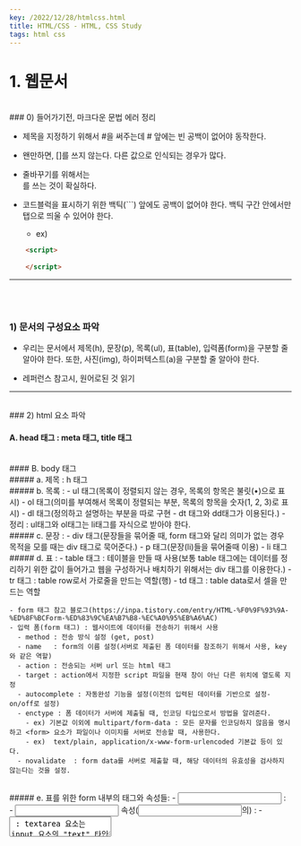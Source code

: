 ```yaml
---
key: /2022/12/28/htmlcss.html
title: HTML/CSS - HTML, CSS Study
tags: html css
---
```


# 1. 웹문서

<br>
### 0) 들어가기전, 마크다운 문법 에러 정리 

- 제목을 지정하기 위해서 #을 써주는데 # 앞에는 빈 공백이 없어야 동작한다.

- 왠만하면, []를 쓰지 않는다. 다른 값으로 인식되는 경우가 많다.

- 줄바꾸기를 위해서는 <br>를 쓰는 것이 확실하다.

- 코드블럭을 표시하기 위한 백틱(```) 앞에도 공백이 없어야 한다. 백틱 구간 안에서만 탭으로 띄울 수 있어야 한다.
  - ex)

```html
	<script>
	
	</script>
```

---


<br><br>
### 1) 문서의 구성요소 파악 

  - 우리는 문서에서 제목(h), 문장(p), 목록(ul), 표(table), 입력폼(form)을 구분할 줄 알아야 한다. 또한, 사진(img), 하이퍼텍스트(a)을 구분할 줄 알아야 한다.

  - 레퍼런스 참고시, 원어로된 것 읽기


---


<br>
### 2) html 요소 파악

#### A. head 태그 : meta 태그, title 태그

<br>
#### B. body 태그 

<br>
##### a. 제목 : h 태그 
	
<br>	
##### b. 목록 : 
      - ul 태그(목록이 정렬되지 않는 경우, 목록의 항목은 불릿(•)으로 표시) 
      - ol 태그(의미를 부여해서 목록이 정렬되는 부분, 목록의 항목을 숫자(1, 2, 3)로 표시) 
      - dl 태그(정의하고 설명하는 부분을 따로 구현 - dt 태그와 dd태그가 이용된다.)
      - 정리 : ul태그와 ol태그는 li태그를 자식으로 받아야 한다.
	
<br>	
##### c. 문장 : 
    - div 태그(문장들을 묶어줄 때, form 태그와 달리 의미가 없는 경우 목적을 모를 때는 div 태그로 묵어준다.) 
    - p 태그(문장(li)들을 묶어줄때 이용)
    - li 태그

<br>	
  ##### d. 표 : 
    - table 태그 : 테이블을 만들 때 사용(보통 table 태그에는 데이터를 정리하기 위한 값이 들어가고 웹을 구성하거나 배치하기 위해서는 div 태그를 이용한다.)
      - tr 태그 : table row로서 가로줄을 만드는 역할(행)
      - td 태그 : table data로서 셀을 만드는 역할
			
		
    - form 태그 참고 블로그(https://inpa.tistory.com/entry/HTML-%F0%9F%93%9A-%ED%8F%BCForm-%ED%83%9C%EA%B7%B8-%EC%A0%95%EB%A6%AC) 
    - 입력 폼(form 태그) : 웹사이트에 데이터를 전송하기 위해서 사용
      - method : 전송 방식 설정 (get, post)
      - name   : form의 이름 설정(서버로 제출된 폼 데이터를 참조하기 위해서 사용, key와 같은 역할)
      - action : 전송되는 서버 url 또는 html 태그
      - target : action에서 지정한 script 파일을 현재 창이 아닌 다른 위치에 열도록 지정 
      - autocomplete : 자동완성 기능을 설정(이전의 입력된 데이터를 기반으로 설정- on/off로 설정)
      - enctype : 폼 데이터가 서버에 제출될 때, 인코딩 타입으로서 방법을 알려준다.
        - ex) 기본값 이외에 multipart/form-data : 모든 문자를 인코딩하지 않음을 명시하고 <form> 요소가 파일이나 이미지를 서버로 전송할 때, 사용한다.
        - ex)  text/plain, application/x-www-form-urlencoded 기본값 등이 있다.
      - novalidate	: form data를 서버로 제출할 때, 해당 데이터의 유효성을 검사하지 않는다는 것을 설정.
			
<br>	
##### e. 표를 위한 form 내부의 태그와 속성들: 
    - <input> : 
    - <input type> 속성(<input>의) :
      - <textarea> : textarea 요소는 input 요소의 "text" 타입과 비슷한 형태이다. 하지만 "text" 타입의 input 요소는 한 줄만 입력이 가능하지만, <textarea> 태그는 긴 내용을 입력하는 것이 가능하다.

	<br>
      - <label> : 
        - input 태그를 제어하여 상태값을 변경하도록 돕는다.
        - 체크박스를 예로 들자면, 클릭 영역이 단순 체크박스 영역에 국한된 것이 아니라 체크박스가 가리키는 툴팁영역에도 클릭시 input 태그가 함께 체크될 수 있다.

        ```html
	        <label for="fruitItem">여기를 클릭</label>
	        <input id="fruitItem" type="checkbox" />
        ```

      - ​위 코드는 label 태그안의 영역을 클릭할 경우 for 속성이 지정된 fruititem 이라는 id 값을 찾는다. 즉 아래의 input 태그가 원격으로, 자동으로 클릭한 것과 같이 동작하게 된다

	<br>
      - <select> & <option> : 
        - 드롭메뉴에서 선택을 할 수 있는 태그. 
        - <option> 태그에서 사용하는 value 속성은 텍스트 필드에서의 value 속성과는 조금 틀리다. 
        - 텍스트 필드에서 value 속성에 값을 입력하면 기본값이 입력되지만 <option> 태그의 경우는 이 <option>이 선택된 경우 전송되는 값을 지정하는 것이다.

      - <datalist> : select는 선택만 할 수 있는 반면, datalist는 리스트에서 어느 한가지를 선택하거나 키워드에 입력할 수 있다.

      - <feildset> : 관련된 입력 양식들을 그룹화할 때 사용

      - <legend> : fieldset 태그 내에서 사용되야 하며 그룹화된 fieldset의 제목을 정의
      - <button> : form 요소중 하나, 페이지에 버튼을 넣고 form을 전송하거나 reset 할 때 사용한다.
<br>		
##### f. <button>와 <input>의 주의 사항
 	
    - <button>와 <input>의 차이점 

    - <input> 태그는 종료태그 없이 type 속성 이용해 버튼에 글자나 이미지 넣지만, <button> 태그는 시작태그와 종료태그 사이에 글자나 이미지 넣음​

    - 항상 <button> 태그의 type 속성을 명시해줘야 함. 왜냐하면, IE(=익스플로러) 경우 기본 타입이 button 이나, 타 브라우저 경우 기본 타입이 submit 이기 때문.

    - <form> 태그 안에서 버튼 만들 땐, 반드시 <input> 태그 이용해 버튼 만들어야 함. 왜냐하면, 타 브라우저가 <button>태그의 속성값을 전송하는 반면, IE는 시작태그와 종료태그 사이의 텍스트나 이미지 전송하기 때문.


---


<br>
### 3) html 강의 요약 내용 정리

- 목록을 ul 태그 하위 목록에서 목록을 1개를 한 번에 만들어 준다.

```html
ul>li

<ul>
	<li></li>
</ul>

```

- 목록을 ul 태그 하위 목록에서 목록을 3개를 한 번에 만들어 준다.

```html
ul>li*3

<ul>
	<li></li>
	<li></li>
	<li></li>
</ul>
```


- 크롬의 web store에서 설치할 것 : 

	- outliner
	- web developer


- header 영역에는 제목을 포함하는 다른 콘텐츠도 포함할 수 있다.


- div 태그는 제목과 콘텐츠를 묶어주는 역할을 해준다.



---

<br>
### 4) section 태그 정리

- section 태그 조건

	- 제목과 내용(콘텐츠)은 항상 포함되어야 한다.



- 시멘틱 section 개념(section에 포함되고 main은 body에만 존재한다.)

	- article : header, footer, main(X)

	- aside : header, footer, main(X)
	
	- nav : header(X), footer(X), main(X)
	
	- body : header, footer, main(O)
	


- section의 부분(영역)을 만드는 태그(section에 포함되지 않는다!! 중요!!)

	- section의 영역을 위해서 초기에는 div 태그가 사용되었다. 
	
	- 이후에는 의미를 부여하기 위해서 다음과 같은 영역 태그가 추가 되었다.
	
		- header
		
		- main
		
		- footer
		

- article에는 contents가 무조건 필요하다.(제목은 덤이다.)


- nav 태그는 제목도 컨턴츠도 아닌 네비게이션을 위한 목록을 의미한다. 따라서, header(X), footer(X), main(X) 이러한 구성을 가진다.



---


<br>
### 5) 인라인 태그 종류(MDN에서 찾아보기)

- a 태그 : 하이퍼텍스트로 href 속성으로 url 연결
- b 태그 : 텍스트를 bold체로 작성
- i 태그 : 텍스트를 이텔릭체로 작성
- u 태그 : 텍스트에 underline을 추가하여 작성
- span 태그 : 보통 css에서 많이 사용한다. 강제적으로 범용적 사용가능하다.

---


<br>
### 6) 인라인 태그 개념

- 블록 태그의 크기는 자신의 영역을 가지고 있고 인라인 태그의 크기는 컨텐츠의 크기가 자신의 크기가 됨.

- 블록, 제목, 목록 스타일의 블록들은 차지하는 영역에서 차이가 있다.



---

<br>
### 7) 인라인 태그 분류

- 의미를 부여하는 태그, 스타일을 위주로 하는 태그, Form 관련 태그, 콘텐츠 관련 태그, 멀티미디어 API 등이 있다.

- Form 관련 태그, 콘텐츠 관련 태그, 멀티미디어 API은 콘텐츠가 결합된 인라인 태그이다.



---

<br>
### 8) 라인 태그 학습을 위한 파일 준비

- a 태그는 Achor에서 의미를 가져왔다. 보통 href 속성으로 url을 가져온다.


---


<br>
### 9) 상대경로와 절대경로

- a. 상대경로
	- 보통 프로젝트 단위의 상대경로를 많이 사용한다.
	- `./`이나 `../`처럼 상대 경로의 가장 앞에 적어주며 보통 생략이 가능하다. 
	- `./`는 해당 경로에서 바로 위의 경로, `../`는 해당 경로에서 위의 위의 경로이다.

- b. 절대경로
	- root로 시작하는 경로이며, 프로젝트의 구조가 변경되면, 사용할 수 없다.
	- 그래서 보통 상대경로를 사용한다.


---

<br>
### 10) A태그의 target 속성

- a 태그의 속성 중에서 `href`를 가장 많이 사용한다.

- a 태그의 target 속성에서 `_self` 속성은 기본값이 현재 `href`에 저장된 현재 경로를 의미한다.

- a 태그의 `_blank`라는 속성은 웹 페이지에서 해당 a 태그가 설정된 하이퍼텍스트를 클릭하면, 이동되는 새로운 페이지가 새로운 탭에서 열린다.

- 웹 페이지 문서는 기본적으로 header, footer, main, aside 등등 여러 개의 문서를 합쳐서 하나의 문서로 만들어서 클라이언트에게 보여준다.


---

<br>
### 11) u,i,b 태그

- css의 등장으로 u,i,b 태그의 의미는 예전과는 많이 달라졌다. 최근에는 기능적인 것보다는 의미를 부여해주는 측면이 크다.

- 인용구를 가져왔다던지 의미를 명확하게 한다던지 등의 의미를 최근에는 부여해서 사용한다.

- 추가로 `<br>` 태그는 웹 문서에서 줄을 바꿔주는 역할을 한다.
 

---
 
<br>
### 12) img 태그

- src 속성 : 
	- img 태그의 가장 대표적인 속성은 src이다. 
	- src 속성은 웹에서 보여주고 싶은 image를 가져오기 위해 프로젝트 파일에서 저장된 이미지를 저장 경로로 설정한다. 
	- 즉, img 태그의 src 속성에서 해당 경로를 설정하여 image를 가져온다. 
	- `<img src="image/17.jpg">`
	- 보통 상대경로를 사용한다.
	
- alt 속성 : 이미지가 버그가 걸려서 이미지를 웹에서 볼 수 없을 때, 이미지가 어떤 이미지인지 설명해줄 수 있는 메세지이다. `<img alt="아메리카노">`

- height 속성 : 이미지의 크기를 설정할 수 있는 속성이다. `<img height="100">`


---

<br>
### 13) 인라인 태그의 변화

- 예전의 웹 문서는 콘텐츠, 구조, 스타일로 구성되어 있지만 최근엔 스타일 부분을 html이 아니라 css에서 담당한다.

- 그래서, html의 기존 스타일 태그를 제거하고 새로운 스타일 언어인 css로 대체되었다.

- 또한, 중복되거나 의미가 모호한 태그를 제거했다.

- 따라서, 미래의 웹 문서는 기본적인 스타일을 위한 태그가 아니라 콘텐츠르 구분하기 위한 태그로의 변화가 필요하다.
 		

---
 		
 		
<br>
### 14) 인라인 태그들의 의미

- 이제는 기존의 스타일을 위해 사용되던 태그의 용도를 변경해서 사용한다.
	- u,i,b,em,strong 태그 등이 있다.
	- `<b>`와 `<em>` 그리고 `<strong>` 태그로 이동할수록 강조해주는 의미가 강력해진다.

- `<s>`와 `<del>` 태그에서 `<del>` 태그는 텍스트를 기본적으로 삭제하지만 `<s>` 태그는 원래 삭제되어 있던 텍스트이고 다른 값으로 바꿔줄 때 사용한다.(ex) 할인 가격에서)

- `<wbr>` 태그는 `<br>`과 비교했을 때, 같은 줄에서 쓰인 단어가 길어지면 알아서 의미적으로 판단하기 쉽게 남은 텍스트 위치를 파악하여 줄바꾸기를 해준다.

- 추가적으로 `<kbd>` 태그는 기술적인 글에서 키보드키를 보여줘야해서 필요로할 때, 사용한다. 

- `<var>` 태그는 어떤 문자를 그대로 보여주어야할 때, 사용한다. 보통 수식에서 많이 사용한다. 

- `<span>` 태그는 사실 의미는 무시하고 스타일만을 위한 인라인 태그이며 범용적으로 사용할 수 있다.(중요! 보통 css에서 많이 사용한다.)

---

<br>
### 15) 그 외의 인라인 태그

- `<sup>`와 `<sub>`태그는 보통 수식에서 많이 사용한다. 수식에서 첨자를 사용할 때, 이용한다.


- `<bdi>` 태그는 나라마다 문장을 쓰는 방향이 다르므로 그것을 설정해 줄 수 있다.(우리나라는 왼쪽에서 오른쪽으로 사용한다.) 


---


<br>
### 16) form 태그와 submit

- `<form action="signup"></form>`
	- action 속성은 해당 url로 이동한다.

- `<input type="submit" value="회원가입">`
	- input은 종료 태그가 없다. type을 설정해주어야 한다.

---


<br>
### 17) Basic Form 태그

- label 태그는 form 태그에서 어떤 내용을 입력할지 명시화 해준다.
 
- fieldset 태그는 form 태그 내부에서 내용들을 묶어줄 때, 이용한다.

- fieldset의 이름을 명시화해줄 때, legend 태그를 이용한다.

- label은 input 태그의 id에서 넘겨받아서 이용하는데 label의 for 속성을 이용한다.
	
	```html
		<label for="uid">아이디</label>
		<input id="uid" name="uid">
	```
	
	- input 태그는 name으로 식별한다.

<br>
### 18) Radio 버튼

```html
	<fieldset>
		<legend>가장 좋아하는 취미</legend>
		
		<input type="radio" id="r" name="hb">
		<label for="r">독서</label>
		
		<input type="radio" name="hb">
		<label>등산</label>
		
		<input type="radio" name="fb">
		<label>축구시청</label>
		
	</fieldset>
```

- input 태그의 속성 중 type은 radio이고 id로 radio 버튼 각각을 식별해주며 name 속성으로 radio 버튼들을 묶어줄 수 있다.

- 따라서, 위의 코드처럼 작성하면, 독서와 등산 버튼은 동시에 누를 수 없다.



